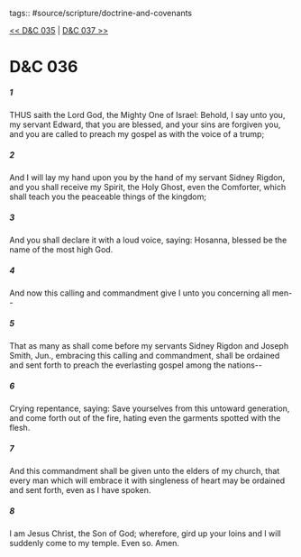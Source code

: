 tags:: #source/scripture/doctrine-and-covenants

[<< D&C 035](doctrine-and-covenants/D&C_035.md) | [D&C 037 >>](doctrine-and-covenants/D&C_037.md)

# D&C 036

##### 1

THUS saith the Lord God, the Mighty One of Israel: Behold, I say unto you, my servant Edward, that you are blessed, and your sins are forgiven you, and you are called to preach my gospel as with the voice of a trump;

##### 2

And I will lay my hand upon you by the hand of my servant Sidney Rigdon, and you shall receive my Spirit, the Holy Ghost, even the Comforter, which shall teach you the peaceable things of the kingdom;

##### 3

And you shall declare it with a loud voice, saying: Hosanna, blessed be the name of the most high God.

##### 4

And now this calling and commandment give I unto you concerning all men--

##### 5

That as many as shall come before my servants Sidney Rigdon and Joseph Smith, Jun., embracing this calling and commandment, shall be ordained and sent forth to preach the everlasting gospel among the nations--

##### 6

Crying repentance, saying: Save yourselves from this untoward generation, and come forth out of the fire, hating even the garments spotted with the flesh.

##### 7

And this commandment shall be given unto the elders of my church, that every man which will embrace it with singleness of heart may be ordained and sent forth, even as I have spoken.

##### 8

I am Jesus Christ, the Son of God; wherefore, gird up your loins and I will suddenly come to my temple. Even so. Amen.
